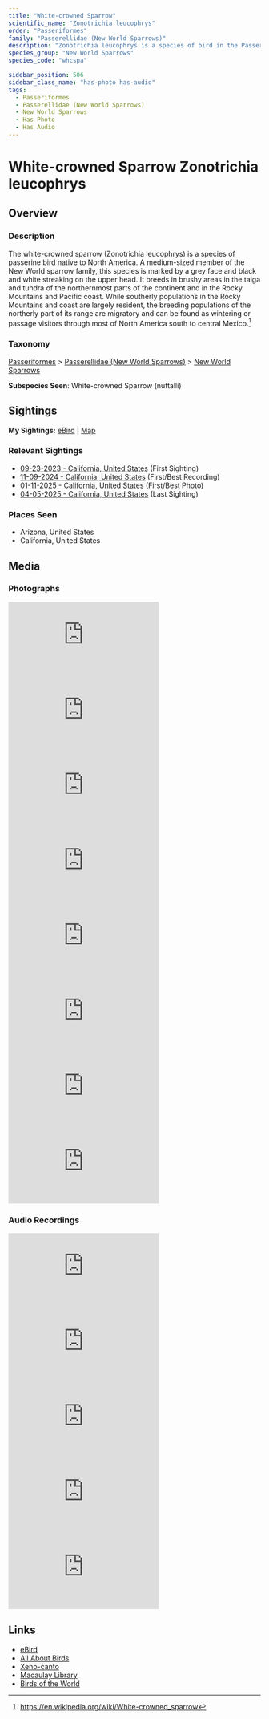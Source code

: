 ```yaml
---
title: "White-crowned Sparrow"
scientific_name: "Zonotrichia leucophrys"
order: "Passeriformes"
family: "Passerellidae (New World Sparrows)"
description: "Zonotrichia leucophrys is a species of bird in the Passerellidae (New World Sparrows) family. It has been observed 40 times. It has been photographed. It has been recorded."
species_group: "New World Sparrows"
species_code: "whcspa"

sidebar_position: 506
sidebar_class_name: "has-photo has-audio"
tags: 
  - Passeriformes
  - Passerellidae (New World Sparrows)
  - New World Sparrows
  - Has Photo
  - Has Audio
---
```


# White-crowned Sparrow <span className='sci_name'>Zonotrichia leucophrys</span>

## Overview

### Description
The white-crowned sparrow (Zonotrichia leucophrys) is a species of passerine bird native to North America. A medium-sized member of the New World sparrow family, this species is marked by a grey face and black and white streaking on the upper head. It breeds in brushy areas in the taiga and tundra of the northernmost parts of the continent and in the Rocky Mountains and Pacific coast. While southerly populations in the Rocky Mountains and coast are largely resident, the breeding populations of the northerly part of its range are migratory and can be found as wintering or passage visitors through most of North America south to central Mexico.[^1]

[^1]: https://en.wikipedia.org/wiki/White-crowned_sparrow

### Taxonomy
[Passeriformes](/tags/passeriformes) > [Passerellidae (New World Sparrows)](/tags/passerellidae-new-world-sparrows) > [New World Sparrows](/tags/new-world-sparrows)

**Subspecies Seen**: White-crowned Sparrow (nuttalli)


## Sightings

**My Sightings:** [eBird](https://ebird.org/lifelist?r=world&time=life&spp=whcspa) | [Map](/map?species_code=whcspa)

### Relevant Sightings

* [09-23-2023 - California, United States](https://ebird.org/checklist/S150584251) (First Sighting)
* [11-09-2024 - California, United States](https://ebird.org/checklist/S202974271) (First/Best Recording)
* [01-11-2025 - California, United States](https://ebird.org/checklist/S208851041) (First/Best Photo)
* [04-05-2025 - California, United States](https://ebird.org/checklist/S223274397) (Last Sighting)

### Places Seen

* Arizona, United States
* California, United States



## Media
### Photographs
<iframe className="photo_iframe horizontal" src="https://macaulaylibrary.org/asset/628924008/embed" frameBorder="0" allowFullScreen></iframe>
<iframe className="photo_iframe horizontal" src="https://macaulaylibrary.org/asset/628924010/embed" frameBorder="0" allowFullScreen></iframe>
<iframe className="photo_iframe horizontal" src="https://macaulaylibrary.org/asset/628924005/embed" frameBorder="0" allowFullScreen></iframe>
<iframe className="photo_iframe horizontal" src="https://macaulaylibrary.org/asset/629166862/embed" frameBorder="0" allowFullScreen></iframe>
<iframe className="photo_iframe horizontal" src="https://macaulaylibrary.org/asset/629166863/embed" frameBorder="0" allowFullScreen></iframe>
<iframe className="photo_iframe horizontal" src="https://macaulaylibrary.org/asset/628924087/embed" frameBorder="0" allowFullScreen></iframe>
<iframe className="photo_iframe horizontal" src="https://macaulaylibrary.org/asset/629106031/embed" frameBorder="0" allowFullScreen></iframe>
<iframe className="photo_iframe horizontal" src="https://macaulaylibrary.org/asset/632224758/embed" frameBorder="0" allowFullScreen></iframe>

### Audio Recordings
<iframe className="audio_iframe" src="https://macaulaylibrary.org/asset/626557628/embed" frameBorder="0" allowFullScreen></iframe>
<iframe className="audio_iframe" src="https://macaulaylibrary.org/asset/626485751/embed" frameBorder="0" allowFullScreen></iframe>
<iframe className="audio_iframe" src="https://macaulaylibrary.org/asset/626843323/embed" frameBorder="0" allowFullScreen></iframe>
<iframe className="audio_iframe" src="https://macaulaylibrary.org/asset/626843369/embed" frameBorder="0" allowFullScreen></iframe>
<iframe className="audio_iframe" src="https://macaulaylibrary.org/asset/626843425/embed" frameBorder="0" allowFullScreen></iframe>

## Links
* [eBird](https://ebird.org/species/whcspa) 
* [All About Birds](https://www.allaboutbirds.org/guide/whcspa) 
* [Xeno-canto](https://www.xeno-canto.org/species/zonotrichia-leucophrys) 
* [Macaulay Library](https://search.macaulaylibrary.org/catalog?taxonCode=whcspa&sort=rating_rank_desc)
* [Birds of the World](https://birdsoftheworld.org/bow/species/whcspa)
